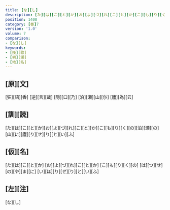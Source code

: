 ```yaml
---
title: [な][し]
description: [た][は][こ][と][か][お][よ][づ][れ][こ][と][か][こ][も][り][く][の][泊][瀬][の][山][に][廬][り][せ][り][と][い][ふ]
position: 1408
category: [巻]7
version: '1.0'
volume: 7
comparison:
- [な][し]
keywords:
- [挽][歌]
- [初][瀬]
- [地][名]
---
```


## [原][文]

[狂][語][香] [逆][言][哉] [隠][口][乃] [泊][瀬][山][尓] [廬][為][云]

## [訓][読]

[た][は][こ][と][か][お][よ][づ][れ][こ][と][か][こ][も][り][く][の][泊][瀬][の][山][に][廬][り][せ][り][と][い][ふ]

## [仮][名]

[た][は][こ][と][か] [お][よ][づ][れ][こ][と][か] [こ][も][り][く][の] [は][つ][せ][の][や][ま][に] [い][ほ][り][せ][り][と][い][ふ]

## [左][注]

[な][し]
